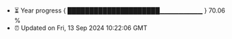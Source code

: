 - ⏳ Year progress { █████████████████████▁▁▁▁▁▁▁▁▁ } 70.06 %
- ⏰ Updated on Fri, 13 Sep 2024 10:22:06 GMT

